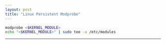 ```yaml
---
layout: post
title: "Linux Persistent Modprobe"
---
```


```bash
modprobe <$KERNEL_MODULE>
echo "<$KERNEL_MODULE>" | sudo tee -a /etc/modules
```

---
